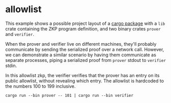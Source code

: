 # allowlist

This example shows a possible project layout of a [cargo package](pkg-docs) with a `lib`
crate containing the ZKP program definition, and two binary crates `prover` and
`verifier`. 

When the prover and verifier live on different machines, they'll probably
communicate by sending the serialized proof over a network call. However, we can
demonstrate a similar scenario by having them communicate as separate processes,
piping a serialized proof from `prover` stdout to `verifier` stdin.

In this allowlist zkp, the verifier verifies that the prover has an entry on its
public allowlist, without revealing which entry. The allowlist is hardcoded to
the numbers 100 to 199 inclusive.

```shell
cargo run --bin prover -- 101 | cargo run --bin verifier
```

[pkg-docs]: https://rustwiki.org/en/book/ch07-01-packages-and-crates.html
